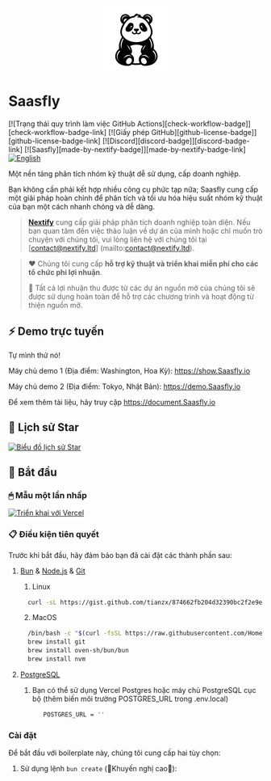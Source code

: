 <div align="center" width="100%">
    <img src="./Saasfly-logo.svg" width="128" alt="" />
</div>

# Saasfly </br>

[![Trạng thái quy trình làm việc GitHub Actions][check-workflow-badge]][check-workflow-badge-link] [![Giấy phép GitHub][github-license-badge]][github-license-badge-link]  [![Discord][discord-badge]][discord-badge-link] [![Saasfly][made-by-nextify-badge]][made-by-nextify-badge-link]
[![English](https://img.shields.io/badge/-English-grey.svg)](README.md)

Một nền tảng phân tích nhóm kỹ thuật dễ sử dụng, cấp doanh nghiệp.

Bạn không cần phải kết hợp nhiều công cụ phức tạp nữa; Saasfly cung cấp một giải pháp hoàn chỉnh để phân tích và tối ưu hóa hiệu suất nhóm kỹ thuật của bạn một cách nhanh chóng và dễ dàng.

> **[Nextify](https://nextify.ltd)** cung cấp giải pháp phân tích doanh nghiệp toàn diện. Nếu bạn quan tâm đến việc thảo luận về dự án của mình hoặc chỉ muốn trò chuyện với chúng tôi, vui lòng liên hệ với chúng tôi tại [contact@nextify.ltd] (mailto:contact@nextify.ltd).

> ❤️ Chúng tôi cung cấp **hỗ trợ kỹ thuật và triển khai miễn phí cho các tổ chức phi lợi nhuận**.
>
> 🙌 Tất cả lợi nhuận thu được từ các dự án nguồn mở của chúng tôi sẽ được sử dụng hoàn toàn để hỗ trợ các chương trình và hoạt động từ thiện nguồn mở.

## ⚡ Demo trực tuyến

Tự mình thử nó!

Máy chủ demo 1 (Địa điểm: Washington, Hoa Kỳ): <https://show.Saasfly.io>

Máy chủ demo 2 (Địa điểm: Tokyo, Nhật Bản): <https://demo.Saasfly.io>

Để xem thêm tài liệu, hãy truy cập <https://document.Saasfly.io>

## 🌟 Lịch sử Star

[![Biểu đồ lịch sử Star](https://api.star-history.com/svg?repos=Saasfly/Saasfly&type=Timeline)](https://star-history.com/#Saasfly/Saasfly&Timeline)

## 🚀 Bắt đầu

### 🖱 Mẫu một lần nhấp

[![Triển khai với Vercel](https://vercel.com/button)](https://vercel.com/new/clone?repository-url=https%3A%2F%2Fgithub.com%2FSaasfly%2FSaasfly&env=NEXT_PUBLIC_APP_URL,NEXTAUTH_URL,NEXTAUTH_SECRET,STRIPE_API_KEY,STRIPE_WEBHOOK_SECRET,POSTGRES_URL,GITHUB_CLIENT_ID,GITHUB_CLIENT_SECRET,RESEND_API_KEY,RESEND_FROM&install-command=bun%20install&build-command=bun%20run%20build&root-directory=apps%2Fnextjs)

### 📋 Điều kiện tiên quyết

Trước khi bắt đầu, hãy đảm bảo bạn đã cài đặt các thành phần sau:

1. [Bun](https://bun.sh/) & [Node.js](https://nodejs.org/) & [Git](https://git-scm.com/)

    1. Linux

    ```bash
      curl -sL https://gist.github.com/tianzx/874662fb204d32390bc2f2e9e4d2df0a/raw -o ~/downloaded_script.sh && chmod +x ~/downloaded_script.sh && source ~/downloaded_script.sh 
    ```

    2. MacOS

    ```bash
      /bin/bash -c "$(curl -fsSL https://raw.githubusercontent.com/Homebrew/install/HEAD/install.sh)"  
      brew install git
      brew install oven-sh/bun/bun
      brew install nvm
    ```

2. [PostgreSQL](https://www.postgresql.org/)
    1. Bạn có thể sử dụng Vercel Postgres hoặc máy chủ PostgreSQL cục bộ (thêm biến môi trường POSTGRES_URL trong .env.local)
       ```bash
          POSTGRES_URL = ''
       ```

### Cài đặt

Để bắt đầu với boilerplate này, chúng tôi cung cấp hai tùy chọn:

1. Sử dụng lệnh `bun create` (🌟Khuyến nghị cao🌟):